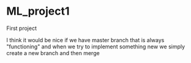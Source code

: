 # ML_project1
First project 

I think it would be nice if we have master branch that is always "functioning" and when we try to implement something new we simply create a new branch and then merge

